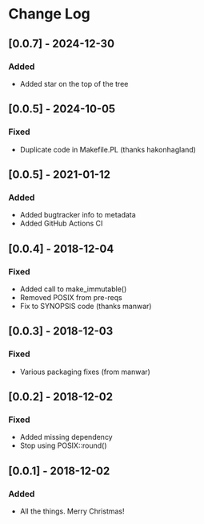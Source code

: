 # Change Log

## [0.0.7] - 2024-12-30

### Added

- Added star on the top of the tree

## [0.0.5] - 2024-10-05

### Fixed

- Duplicate code in Makefile.PL (thanks hakonhagland)

## [0.0.5] - 2021-01-12

### Added

- Added bugtracker info to metadata
- Added GitHub Actions CI

## [0.0.4] - 2018-12-04

### Fixed

- Added call to make_immutable()
- Removed POSIX from pre-reqs
- Fix to SYNOPSIS code (thanks manwar)

## [0.0.3] - 2018-12-03

### Fixed

- Various packaging fixes (from manwar)

## [0.0.2] - 2018-12-02

### Fixed

- Added missing dependency
- Stop using POSIX::round()

## [0.0.1] - 2018-12-02

### Added

- All the things. Merry Christmas!

